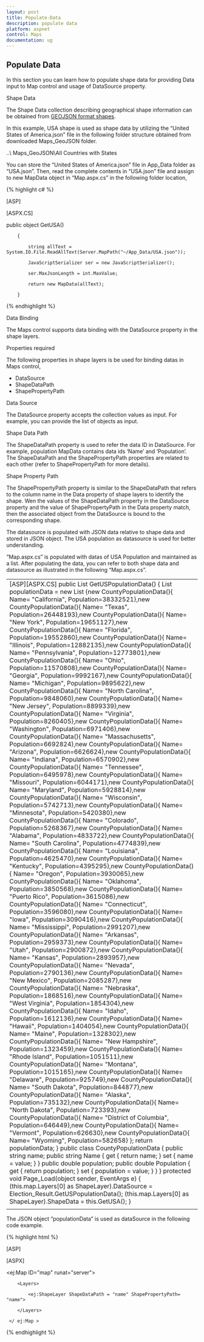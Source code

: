 ```yaml
---
layout: post
title: Populate-Data
description: populate data
platform: aspnet
control: Maps
documentation: ug
---
```


## Populate Data

In this section you can learn how to populate shape data for providing Data input to Map control and usage of DataSource property.

Shape Data

The Shape Data collection describing geographical shape information can be obtained from [GEOJSON format shapes](http://www.syncfusion.com/uploads/user/uploads/Maps_GeoJSON.zip). 

In this example, USA shape is used as shape data by utilizing the “United States of America.json” file in the following folder structure obtained from downloaded Maps_GeoJSON folder.

..\ Maps_GeoJSON\All Countries with States

You can store the “United States of America.json” file in App_Data folder as “USA.json”. Then, read the complete contents in “USA.json” file and assign to new MapData object in “Map.aspx.cs”  in the following folder location,


{% highlight c# %}

[ASP]



[ASPX.CS]

public object GetUSA()

        {

            string allText = System.IO.File.ReadAllText(Server.MapPath("~/App_Data/USA.json"));

            JavaScriptSerializer ser = new JavaScriptSerializer();

            ser.MaxJsonLength = int.MaxValue;

            return new MapData(allText);

        } 



{% endhighlight %}

Data Binding

The Maps control supports data binding with the DataSource property in the shape layers. 

Properties required

The following properties in shape layers is be used for binding datas in Maps control,

* DataSource
* ShapeDataPath
* ShapePropertyPath

Data Source

The DataSource property accepts the collection values as input. For example, you can provide the list of objects as input.

Shape Data Path 

The ShapeDataPath property is used to refer the data ID in DataSource. For example, population MapData contains data ids ‘Name’ and ‘Population’. The ShapeDataPath and the ShapePropertyPath properties are related to each other (refer to ShapePropertyPath for more details).

Shape Property Path

The ShapePropertyPath property is similar to the ShapeDataPath that refers to the column name in the Data property of shape layers to identify the shape. Wen the values of the ShapeDataPath property in the DataSource property and the value of ShapePropertyPath in the Data property match, then the associated object from the DataSource is bound to the corresponding shape.

The datasource is populated with JSON data relative to shape data and stored in JSON object. The USA population as datasource is used for better understanding. 

  “Map.aspx.cs” is populated with datas of USA Population and maintained as a list. After populating the data, you can refer to both shape data and datasource as illustrated in the following “Map.aspx.cs”.



<table>
<tr>
<td>
[ASP][ASPX.CS]       public List<CountyPopulationData> GetUSPopulationData()        {            List<CountyPopulationData> populationData = new List<CountyPopulationData>            {new CountyPopulationData(){ Name= "California", Population=38332521},new CountyPopulationData(){ Name= "Texas", Population=26448193},new CountyPopulationData(){ Name= "New York", Population=19651127},new CountyPopulationData(){ Name= "Florida", Population=19552860},new CountyPopulationData(){ Name= "Illinois", Population=12882135},new CountyPopulationData(){ Name= "Pennsylvania", Population=12773801},new CountyPopulationData(){ Name= "Ohio", Population=11570808},new CountyPopulationData(){ Name= "Georgia", Population=9992167},new CountyPopulationData(){ Name= "Michigan", Population=9895622},new CountyPopulationData(){ Name= "North Carolina", Population=9848060},new CountyPopulationData(){ Name= "New Jersey", Population=8899339},new CountyPopulationData(){ Name= "Virginia", Population=8260405},new CountyPopulationData(){ Name= "Washington", Population=6971406},new CountyPopulationData(){ Name= "Massachusetts", Population=6692824},new CountyPopulationData(){ Name= "Arizona", Population=6626624},new CountyPopulationData(){ Name= "Indiana", Population=6570902},new CountyPopulationData(){ Name= "Tennessee", Population=6495978},new CountyPopulationData(){ Name= "Missouri", Population=6044171},new CountyPopulationData(){ Name= "Maryland", Population=5928814},new CountyPopulationData(){ Name= "Wisconsin", Population=5742713},new CountyPopulationData(){ Name= "Minnesota", Population=5420380},new CountyPopulationData(){ Name= "Colorado", Population=5268367},new CountyPopulationData(){ Name= "Alabama", Population=4833722},new CountyPopulationData(){ Name= "South Carolina", Population=4774839},new CountyPopulationData(){ Name= "Louisiana", Population=4625470},new CountyPopulationData(){ Name= "Kentucky", Population=4395295},new CountyPopulationData(){ Name= "Oregon", Population=3930065},new CountyPopulationData(){ Name= "Oklahoma", Population=3850568},new CountyPopulationData(){ Name= "Puerto Rico", Population=3615086},new CountyPopulationData(){ Name= "Connecticut", Population=3596080},new CountyPopulationData(){ Name= "Iowa", Population=3090416},new CountyPopulationData(){ Name= "Mississippi", Population=2991207},new CountyPopulationData(){ Name= "Arkansas", Population=2959373},new CountyPopulationData(){ Name= "Utah", Population=2900872},new CountyPopulationData(){ Name= "Kansas", Population=2893957},new CountyPopulationData(){ Name= "Nevada", Population=2790136},new CountyPopulationData(){ Name= "New Mexico", Population=2085287},new CountyPopulationData(){ Name= "Nebraska", Population=1868516},new CountyPopulationData(){ Name= "West Virginia", Population=1854304},new CountyPopulationData(){ Name= "Idaho", Population=1612136},new CountyPopulationData(){ Name= "Hawaii", Population=1404054},new CountyPopulationData(){ Name= "Maine", Population=1328302},new CountyPopulationData(){ Name= "New Hampshire", Population=1323459},new CountyPopulationData(){ Name= "Rhode Island", Population=1051511},new CountyPopulationData(){ Name= "Montana", Population=1015165},new CountyPopulationData(){ Name= "Delaware", Population=925749},new CountyPopulationData(){ Name= "South Dakota", Population=844877},new CountyPopulationData(){ Name= "Alaska", Population=735132},new CountyPopulationData(){ Name= "North Dakota", Population=723393},new CountyPopulationData(){ Name= "District of Columbia", Population=646449},new CountyPopulationData(){ Name= "Vermont", Population=626630},new CountyPopulationData(){ Name= "Wyoming", Population=582658}            };            return populationData;        }    public class CountyPopulationData    {        public string name;        public string Name        {            get { return name; }            set { name = value; }        }        public double population;        public double Population        {            get { return population; }            set { population = value; }        }    }        protected void Page_Load(object sender, EventArgs e)        {            (this.map.Layers[0] as ShapeLayer).DataSource = Election_Result.GetUSPopulationData();            (this.map.Layers[0] as ShapeLayer).ShapeData = this.GetUSA();        } </td></tr>
<tr>
<td>
</td></tr>
</table>


The JSON object “populationData” is used as dataSource in the following code example.



{% highlight html %}

 [ASP]

[ASPX]



   <ej:Map ID="map" runat="server">

        <Layers>

            <ej:ShapeLayer ShapeDataPath = "name" ShapePropertyPath= "name">

        </Layers>

     </ ej:Map > 



{% endhighlight %}




